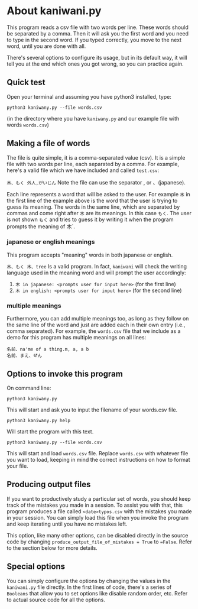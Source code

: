 # About kaniwani.py
This program reads a csv file with two words per line. These words should be separated by a comma. Then it will ask you the first word and you need to type in the second word. If you typed correctly, you move to the next word, until you are done with all. 

There's several options to configure its usage, but in its default way, it will tell you at the end which ones  you got wrong, so you can practice again. 

## Quick test

Open your terminal and assuming you have python3 installed, type: 

``python3 kaniwany.py --file words.csv``

(in the directory where you have ``kaniwany.py`` and our example file with words ``words.csv``)

## Making a file of words 
The file is quite simple, it is a comma-separated value (csv). It is a simple file with two words per line, each separated by a comma. For example, here's a valid file which we have included and called ``test.csv``:

``
木、もく
外人,がいじん
``
Note the file can use the separator , or 、(japanese).

Each line represents a word that will be asked to the user. For example `木` in the first line of the example above is the word that the user is trying to guess its meaning. The words in the same line, which are separated by commas and come right after `木` are its meanings. In this case `もく`. The user is not shown `もく` and tries to guess it by writing it when the program prompts the meaning of 木`. 

### japanese or english meanings

This program accepts "meaning" words in both japanese or english. 

``
木、もく
木、tree
``
Is a valid program. In fact, ``kaniwani`` will check the writing language used in the meaning word and will prompt the user accordingly:

1. ``木 in japanese: <prompts user for input here>`` (for the first line)
2. ``木 in english: <prompts user for input here>`` (for the second line)   

### multiple meanings

Furthermore, you can add multiple meanings too, as long as they follow on the same line of the word and just are added each in their own entry (i.e., comma separated). For example, the ``words.csv`` file that we include as a demo for this program has multiple meanings on all lines:

```
名前、na'me of a thing.m, a, a b 
名前、まえ、ぜん
```

## Options to invoke this program
On command line:

``python3 kaniwany.py``

This will start and ask you to input the filename of your words.csv file.

``python3 kaniwany.py help``

Will start the program with this text.

``python3 kaniwany.py --file words.csv``

This will start and load ``words.csv`` file. Replace ``words.csv`` with whatever file you want to load, keeping in mind the correct instructions on how to format your file.

## Producing output files 
If you want to productively study a particular set of words, you should keep track of the mistakes you made in a session. To assist you with that, this program produces a file called ``<date>typos.csv`` with the mistakes you made in your session. You can simply load this file when you invoke the program and keep iterating until you have no mistakes left. 

This option, like many other options, can be disabled directly in the source code by changing
``produce_output_file_of_mistakes = True`` to ``=False``. Refer to the section below for more details. 

## Special options
You can simply configure the options by changing the values in the ``kaniwani.py`` file directly. In the first lines of code, there's a series of ``Booleans`` that allow you to set options like disable random order, etc. Refer to actual source code for all the options.


